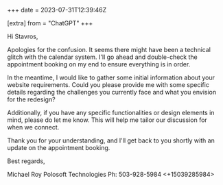 +++
date = 2023-07-31T12:39:46Z

[extra]
from = "ChatGPT"
+++

Hi Stavros,

Apologies for the confusion. It seems there might have been a technical glitch with the calendar system. I'll go ahead and double-check the appointment booking on my end to ensure everything is in order.

In the meantime, I would like to gather some initial information about your website requirements. Could you please provide me with some specific details regarding the challenges you currently face and what you envision for the redesign?

Additionally, if you have any specific functionalities or design elements in mind, please do let me know. This will help me tailor our discussion for when we connect.

Thank you for your understanding, and I'll get back to you shortly with an update on the appointment booking.

Best regards,

Michael Roy
Polosoft Technologies
Ph: 503-928-5984 <+15039285984>
